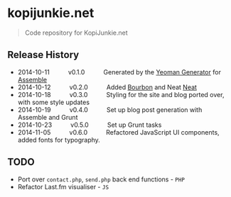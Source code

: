 # kopijunkie.net

> Code repository for KopiJunkie.net

## Release History
 * 2014-10-11   v0.1.0   Generated by the [Yeoman Generator](https://github.com/assemble/generator-assemble) for [Assemble](http://assemble.io)
 * 2014-10-12   v0.2.0   Added [Bourbon](http://bourbon.io) and Neat [Neat](http://neat.bourbon.io)
 * 2014-10-18   v0.3.0   Styling for the site and blog ported over, with some style updates
 * 2014-10-19   v0.4.0   Set up blog post generation with Assemble and Grunt
 * 2014-10-23   v0.5.0   Set up Grunt tasks
 * 2014-11-05   v0.6.0   Refactored JavaScript UI components, added fonts for typography.

## TODO
 * Port over `contact.php`, `send.php` back end functions - `PHP`
 * Refactor Last.fm visualiser - `JS`